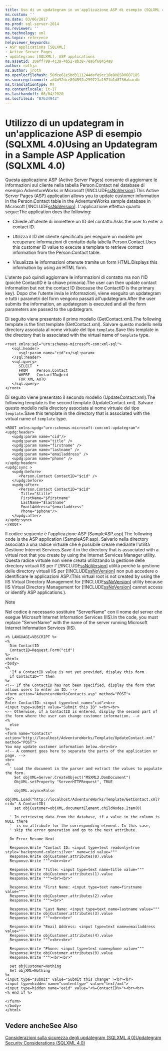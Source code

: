 ```yaml
---
title: Uso di un updategram in un'applicazione ASP di esempio (SQLXML 4,0) | Microsoft Docs
ms.custom: ''
ms.date: 03/06/2017
ms.prod: sql-server-2014
ms.reviewer: ''
ms.technology: xml
ms.topic: reference
helpviewer_keywords:
- ASP applications [SQLXML]
- Active Server Pages
- updategrams [SQLXML], ASP applications
ms.assetid: 10eff799-4c39-4b52-8b38-7ea6f68454a8
author: rothja
ms.author: jroth
ms.openlocfilehash: 50dce61e5bd3111244defe9cc18e808580687185
ms.sourcegitcommit: ad4d92dce894592a259721a1571b1d8736abacdb
ms.translationtype: MT
ms.contentlocale: it-IT
ms.lasthandoff: 08/04/2020
ms.locfileid: "87634943"
---
```

# <a name="using-an-updategram-in-a-sample-asp-application-sqlxml-40"></a><span data-ttu-id="57eb8-102">Utilizzo di un updategram in un'applicazione ASP di esempio (SQLXML 4.0)</span><span class="sxs-lookup"><span data-stu-id="57eb8-102">Using an Updategram in a Sample ASP Application (SQLXML 4.0)</span></span>
  <span data-ttu-id="57eb8-103">Questa applicazione ASP (Active Server Pages) consente di aggiornare le informazioni sul cliente nella tabella Person.Contact nel database di esempio AdventureWorks in Microsoft [!INCLUDE[ssNoVersion](../../../includes/ssnoversion-md.md)].</span><span class="sxs-lookup"><span data-stu-id="57eb8-103">This Active Server Pages (ASP) application allows you to update customer information in the Person.Contact table in the AdventureWorks sample database in Microsoft [!INCLUDE[ssNoVersion](../../../includes/ssnoversion-md.md)].</span></span> <span data-ttu-id="57eb8-104">L'applicazione effettua quanto segue:</span><span class="sxs-lookup"><span data-stu-id="57eb8-104">The application does the following:</span></span>  
  
-   <span data-ttu-id="57eb8-105">Chiede all'utente di immettere un ID del contatto.</span><span class="sxs-lookup"><span data-stu-id="57eb8-105">Asks the user to enter a contact ID.</span></span>  
  
-   <span data-ttu-id="57eb8-106">Utilizza il ID del cliente specificato per eseguire un modello per recuperare informazioni di contatto dalla tabella Person.Contact.</span><span class="sxs-lookup"><span data-stu-id="57eb8-106">Uses this customer ID value to execute a template to retrieve contact information from the Person.Contact table.</span></span>  
  
-   <span data-ttu-id="57eb8-107">Visualizza le informazioni ottenute tramite un form HTML.</span><span class="sxs-lookup"><span data-stu-id="57eb8-107">Displays this information by using an HTML form.</span></span>  
  
 <span data-ttu-id="57eb8-108">L'utente può quindi aggiornare le informazioni di contatto ma non l'ID (poiché ContactID è la chiave primaria).</span><span class="sxs-lookup"><span data-stu-id="57eb8-108">The user can then update contact information but not the contact ID (because the ContactID is the primary key).</span></span> <span data-ttu-id="57eb8-109">Dopo che l'utente invia le informazioni, viene eseguito un updategram e tutti i parametri del form vengono passati all'updategram.</span><span class="sxs-lookup"><span data-stu-id="57eb8-109">After the user submits the information, an updategram is executed and all the form parameters are passed to the updategram.</span></span>  
  
 <span data-ttu-id="57eb8-110">Di seguito viene presentato il primo modello (GetContact.xml).</span><span class="sxs-lookup"><span data-stu-id="57eb8-110">The following template is the first template (GetContact.xml).</span></span> <span data-ttu-id="57eb8-111">Salvare questo modello nella directory associata al nome virtuale del tipo `template`.</span><span class="sxs-lookup"><span data-stu-id="57eb8-111">Save this template in the directory that is associated with the virtual name of `template` type.</span></span>  
  
```  
<root xmlns:sql="urn:schemas-microsoft-com:xml-sql">  
   <sql:header>  
      <sql:param name="cid"></sql:param>  
   </sql:header>  
   <sql:query>  
      SELECT  *   
      FROM    Person.Contact  
      WHERE   ContactID=@cid   
      FOR XML AUTO  
   </sql:query>  
</root>  
```  
  
 <span data-ttu-id="57eb8-112">Di seguito viene presentato il secondo modello (UpdateContact.xml).</span><span class="sxs-lookup"><span data-stu-id="57eb8-112">The following template is the second template (UpdateContact.xml).</span></span> <span data-ttu-id="57eb8-113">Salvare questo modello nella directory associata al nome virtuale del tipo `template`.</span><span class="sxs-lookup"><span data-stu-id="57eb8-113">Save this template in the directory that is associated with the virtual name of `template` type.</span></span>  
  
```  
<ROOT xmlns:updg="urn:schemas-microsoft-com:xml-updategram">  
<updg:header>  
   <updg:param name="cid"/>  
   <updg:param name="title" />  
   <updg:param name="firstname" />  
   <updg:param name="lastname" />  
   <updg:param name="emailaddress" />  
   <updg:param name="phone" />  
</updg:header>  
<updg:sync >  
   <updg:before>  
      <Person.Contact ContactID="$cid" />   
   </updg:before>  
   <updg:after>  
      <Person.Contact ContactID="$cid"   
       Title="$title"  
       FirstName="$firstname"  
       LastName="$lastname"  
       EmailAddress="$emailaddress"  
       Phone="$phone"/>  
   </updg:after>  
</updg:sync>  
</ROOT>  
```  
  
 <span data-ttu-id="57eb8-114">Il codice seguente è l'applicazione ASP (SampleASP.asp).</span><span class="sxs-lookup"><span data-stu-id="57eb8-114">The following code is the ASP application (SampleASP.asp).</span></span> <span data-ttu-id="57eb8-115">Salvarlo nella directory associata a una radice virtuale che è possibile creare mediante l'utilità Gestione Internet Services.</span><span class="sxs-lookup"><span data-stu-id="57eb8-115">Save it in the directory that is associated with a virtual root that you create by using the Internet Services Manager utility.</span></span> <span data-ttu-id="57eb8-116">Questa radice virtuale non viene creata utilizzando la gestione delle directory virtuali IIS per l' [!INCLUDE[ssNoVersion](../../../includes/ssnoversion-md.md)] utilità perché la gestione delle directory virtuali IIS per [!INCLUDE[ssNoVersion](../../../includes/ssnoversion-md.md)] non può accedere o identificare le applicazioni ASP.</span><span class="sxs-lookup"><span data-stu-id="57eb8-116">(This virtual root is not created by using the IIS Virtual Directory Management for [!INCLUDE[ssNoVersion](../../../includes/ssnoversion-md.md)] utility because IIS Virtual Directory Management for [!INCLUDE[ssNoVersion](../../../includes/ssnoversion-md.md)] cannot access or identify ASP applications.).</span></span>  
  
> [!NOTE]  
>  <span data-ttu-id="57eb8-117">Nel codice è necessario sostituire "ServerName" con il nome del server che esegue Microsoft Internet Information Services (IIS).</span><span class="sxs-lookup"><span data-stu-id="57eb8-117">In the code, you must replace "ServerName" with the name of the server running Microsoft Internet Information Services (IIS).</span></span>  
  
```  
<% LANGUAGE=VBSCRIPT %>  
<%  
  Dim ContactID  
  ContactID=Request.Form("cid")  
%>  
<html>  
<body>  
<%  
  'If a ContactID value is not yet provided, display this form.  
  if ContactID="" then  
%>  
<!-- If the ContactID has not been specified, display the form that allows users to enter an ID. -->  
<form action="AdventureWorksContacts.asp" method="POST">  
<br>  
Enter ContactID: <input type=text name="cid"><br>  
<input type=submit value="Submit this ID" ><br><br>  
<-- Otherwise, if a ContactID is entered, display the second part of the form where the user can change customer information. -->  
<%  
  else  
%>  
<form name="Contacts" action="http://localhost/AdventureWorks/Template/UpdateContact.xml" method="POST">  
You may update customer information below.<br><br>  
<!-- A comment goes here to separate the parts of the application or page. -->  
<br>  
<%  
  ' Load the document in the parser and extract the values to populate the form.  
    Set objXML=Server.CreateObject("MSXML2.DomDocument")  
    ObjXML.setProperty "ServerHTTPRequest", TRUE  
  
    objXML.async=False  
    objXML.Load("http://localhost/AdventureWorks/Template/GetContact.xml?cid=" & ContactID)  
    set objCustomer=objXML.documentElement.childNodes.Item(0)  
  
  ' In retrieving data from the database, if a value in the column is NULL there  
  '  is no attribute for the corresponding element. In this case,  
  ' skip the error generation and go to the next attribute.  
  
  On Error Resume Next  
  
  Response.Write "Contact ID: <input type=text readonly=true style='background-color:silver' name=cid value="""  
  Response.Write objCustomer.attributes(0).value  
  Response.Write """><br><br>"  
  
  Response.Write "Title: <input type=text name=title value="""  
  Response.Write objCustomer.attributes(1).value  
  Response.Write """><br><br>"  
  
  Response.Write "First Name: <input type=text name=firstname value="""  
  Response.Write objCustomer.attributes(2).value  
  Response.Write """><br>"  
  
  Response.Write "Last Name: <input type=text name=lastname value="""  
  Response.Write objCustomer.attributes(3).value  
  Response.Write """><br><br>"  
  
  Response.Write "Email Address: <input type=text name=emailaddress value="""  
  Response.Write objCustomer.attributes(4).value  
  Response.Write """><br><br>"  
  
  Response.Write "Phone: <input type=text name=phone value="""  
  Response.Write objCustomer.attributes(9).value  
  Response.Write """><br><br>"  
  
  set objCustomer=Nothing  
  Set objXML=Nothing  
%>  
<input type="submit" value="Submit this change" ><br><br>  
<input type=hidden name="contenttype" value="text/xml">  
<input type=hidden name="eeid" value="<%=ContactID%>"><br><br>  
<% end if %>  
  
</form>  
</body>  
</html>  
```  
  
## <a name="see-also"></a><span data-ttu-id="57eb8-118">Vedere anche</span><span class="sxs-lookup"><span data-stu-id="57eb8-118">See Also</span></span>  
 [<span data-ttu-id="57eb8-119">Considerazioni sulla sicurezza degli updategram &#40;SQLXML 4,0&#41;</span><span class="sxs-lookup"><span data-stu-id="57eb8-119">Updategram Security Considerations &#40;SQLXML 4.0&#41;</span></span>](../security/updategram-security-considerations-sqlxml-4-0.md)  
  
  
